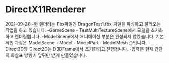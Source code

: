 # DirectX11Renderer
2021-09-28
-현 렌더러는 Fbx파일인 DragonTest1.fbx 파일을 파싱하고 불러오는 작업을 하고 있습니다.
-GameScene - TestMultiTextureScene에서 모델을 초기화하고 렌더링합니다.
-ModelScene에서 애니메이션 부분은 완성되지 않았습니다. 기본적인 과정은 ModelScene - Model - ModelPart - ModelMesh 순입니다.
-Direct3D와 Direct2D는 D3DFrame에서 초기화되고 진행됩니다.
-입력은 현재 간단히 화살표 방향키 앞뒤만 받게 만들었습니다.
